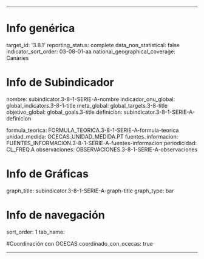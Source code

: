 ---

# Info genérica
target_id: '3.8.1'
reporting_status: complete
data_non_statistical: false
indicator_sort_order: 03-08-01-aa
national_geographical_coverage: Canàries

# Info de Subindicador
nombre: subindicator.3-8-1-SERIE-A-nombre
indicador_onu_global: global_indicators.3-8-1-title
meta_global: global_targets.3-8-title
objetivo_global: global_goals.3-title
definicion: subindicator.3-8-1-SERIE-A-definicion

formula_teorica: FORMULA_TEORICA.3-8-1-SERIE-A-formula-teorica
unidad_medida: OCECAS_UNIDAD_MEDIDA.PT
fuentes_informacion: FUENTES_INFORMACION.3-8-1-SERIE-A-fuentes-informacion
periodicidad: CL_FREQ.A
observaciones: OBSERVACIONES.3-8-1-SERIE-A-observaciones
# Info de Gráficas
graph_title: subindicator.3-8-1-SERIE-A-graph-title
graph_type: bar

# Info de navegación
sort_order: 1
tab_name: 

#Coordinación con OCECAS
coordinado_con_ocecas: true

---